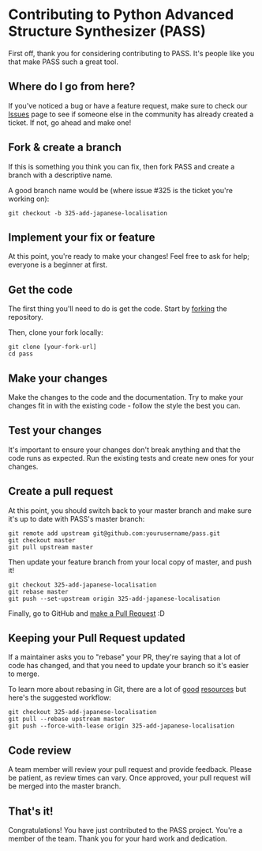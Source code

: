 # Contributing to Python Advanced Structure Synthesizer (PASS)

First off, thank you for considering contributing to PASS. It's people like you that make PASS such a great tool.

## Where do I go from here?

If you've noticed a bug or have a feature request, make sure to check our [Issues](https://github.com/yourusername/pass/issues) page to see if someone else in the community has already created a ticket. If not, go ahead and make one!

## Fork & create a branch

If this is something you think you can fix, then fork PASS and create a branch with a descriptive name.

A good branch name would be (where issue #325 is the ticket you're working on):

```shell
git checkout -b 325-add-japanese-localisation
```

## Implement your fix or feature

At this point, you're ready to make your changes! Feel free to ask for help; everyone is a beginner at first.

## Get the code

The first thing you'll need to do is get the code. Start by [forking](https://help.github.com/articles/fork-a-repo) the repository.

Then, clone your fork locally:

```shell
git clone [your-fork-url]
cd pass
```

## Make your changes

Make the changes to the code and the documentation. Try to make your changes fit in with the existing code - follow the style the best you can.

## Test your changes

It's important to ensure your changes don't break anything and that the code runs as expected. Run the existing tests and create new ones for your changes.

## Create a pull request

At this point, you should switch back to your master branch and make sure it's up to date with PASS's master branch:

```shell
git remote add upstream git@github.com:yourusername/pass.git
git checkout master
git pull upstream master
```

Then update your feature branch from your local copy of master, and push it!

```shell
git checkout 325-add-japanese-localisation
git rebase master
git push --set-upstream origin 325-add-japanese-localisation
```

Finally, go to GitHub and [make a Pull Request](https://help.github.com/articles/creating-a-pull-request) :D

## Keeping your Pull Request updated

If a maintainer asks you to "rebase" your PR, they're saying that a lot of code has changed, and that you need to update your branch so it's easier to merge.

To learn more about rebasing in Git, there are a lot of [good](https://git-scm.com/book/en/v2/Git-Branching-Rebasing) [resources](https://www.atlassian.com/git/tutorials/merging-vs-rebasing) but here's the suggested workflow:

```shell
git checkout 325-add-japanese-localisation
git pull --rebase upstream master
git push --force-with-lease origin 325-add-japanese-localisation
```

## Code review

A team member will review your pull request and provide feedback. Please be patient, as review times can vary. Once approved, your pull request will be merged into the master branch.

## That's it!

Congratulations! You have just contributed to the PASS project. You're a member of the team. Thank you for your hard work and dedication.

